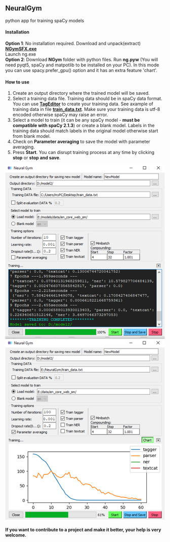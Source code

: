 ## NeuralGym
python app for training spaCy models
#### Installation
**Option 1**: No installation required.
Download and unpack(extract) [**NGymSFX.exe**](https://github.com/d5555/NeuralGym/raw/master/NGymSFX.exe)<br/>
Launch ng.exe <br/>
**Option 2**: Download **NGym** folder with python files. Run **ng.pyw** (You will need pyqt5, spaCy and matpotlib to be installed on your PC). In this mode you can use spacy.prefer_gpu() option and it has an extra feature 'chart'.<br/>
#### How to use
1. Create an output directory where the trained model will be saved.<br/>
2. Select a training data file. Training data should be in spaCy data format. You can use [**TagEditor**](https://github.com/d5555/TagEditor) to create your training data. See axample of training data in file [**train_data.txt**](train_data.txt). Make sure your training data is utf-8 encoded otherwise spaCy may raise an error.<br/> 
3. Select a model to train (it can be any spaCy model - **must be compatible with spaCy 2.1.3**) or create a blank model. Labels in the training data should match labels in the original model otherwise start from blank model.<br/>
4. Check on **Parameter averaging** to save the model with parameter averaging.
5. Press **Start**. You can disrupt training process at any time by clicking **stop** or **stop and save**. 

![alt text](https://github.com/d5555/NeuralGym/blob/master/NGym.png)
![alt text](https://github.com/d5555/NeuralGym/blob/master/NGymChart.png)

#### If you want to contribute to a project and make it better, your help is very welcome.
